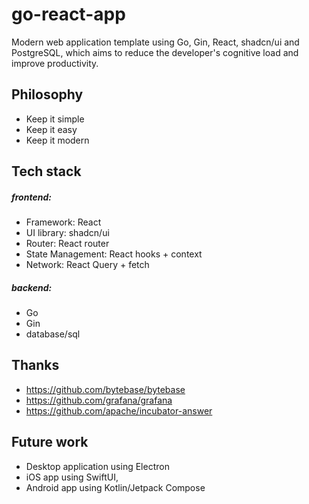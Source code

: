 # go-react-app

Modern web application template using Go, Gin, React, shadcn/ui and PostgreSQL, which aims to reduce the developer's 
cognitive load and improve productivity.

## Philosophy
- Keep it simple
- Keep it easy
- Keep it modern

## Tech stack

##### frontend: 
- Framework: React
- UI library: shadcn/ui
- Router: React router
- State Management: React hooks + context
- Network: React Query + fetch

##### backend:
- Go
- Gin
- database/sql

## Thanks

- https://github.com/bytebase/bytebase
- https://github.com/grafana/grafana
- https://github.com/apache/incubator-answer

## Future work
- Desktop application using Electron
- iOS app using SwiftUI, 
- Android app using Kotlin/Jetpack Compose